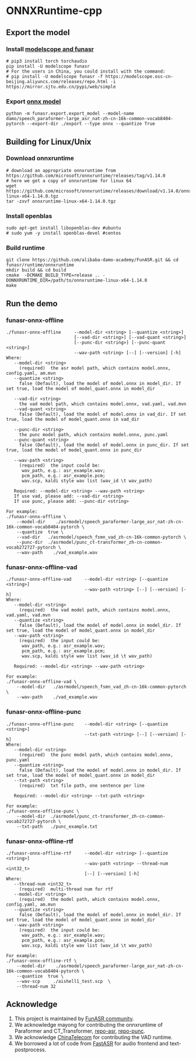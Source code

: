 # ONNXRuntime-cpp

## Export the model
### Install [modelscope and funasr](https://github.com/alibaba-damo-academy/FunASR#installation)

```shell
# pip3 install torch torchaudio
pip install -U modelscope funasr
# For the users in China, you could install with the command:
# pip install -U modelscope funasr -f https://modelscope.oss-cn-beijing.aliyuncs.com/releases/repo.html -i https://mirror.sjtu.edu.cn/pypi/web/simple
```

### Export [onnx model](https://github.com/alibaba-damo-academy/FunASR/tree/main/funasr/export)

```shell
python -m funasr.export.export_model --model-name damo/speech_paraformer-large_asr_nat-zh-cn-16k-common-vocab8404-pytorch --export-dir ./export --type onnx --quantize True
```

## Building for Linux/Unix

### Download onnxruntime
```shell
# download an appropriate onnxruntime from https://github.com/microsoft/onnxruntime/releases/tag/v1.14.0
# here we get a copy of onnxruntime for linux 64
wget https://github.com/microsoft/onnxruntime/releases/download/v1.14.0/onnxruntime-linux-x64-1.14.0.tgz
tar -zxvf onnxruntime-linux-x64-1.14.0.tgz
```

### Install openblas
```shell
sudo apt-get install libopenblas-dev #ubuntu
# sudo yum -y install openblas-devel #centos
```

### Build runtime
```shell
git clone https://github.com/alibaba-damo-academy/FunASR.git && cd funasr/runtime/onnxruntime
mkdir build && cd build
cmake  -DCMAKE_BUILD_TYPE=release .. -DONNXRUNTIME_DIR=/path/to/onnxruntime-linux-x64-1.14.0
make
```
## Run the demo

### funasr-onnx-offline
```shell
./funasr-onnx-offline     --model-dir <string> [--quantize <string>]
                          [--vad-dir <string>] [--vad-quant <string>]
                          [--punc-dir <string>] [--punc-quant <string>]
                          --wav-path <string> [--] [--version] [-h]
Where:
   --model-dir <string>
     (required)  the asr model path, which contains model.onnx, config.yaml, am.mvn
   --quantize <string>
     false (Default), load the model of model.onnx in model_dir. If set true, load the model of model_quant.onnx in model_dir

   --vad-dir <string>
     the vad model path, which contains model.onnx, vad.yaml, vad.mvn
   --vad-quant <string>
     false (Default), load the model of model.onnx in vad_dir. If set true, load the model of model_quant.onnx in vad_dir

   --punc-dir <string>
     the punc model path, which contains model.onnx, punc.yaml
   --punc-quant <string>
     false (Default), load the model of model.onnx in punc_dir. If set true, load the model of model_quant.onnx in punc_dir

   --wav-path <string>
     (required)  the input could be: 
      wav_path, e.g.: asr_example.wav;
      pcm_path, e.g.: asr_example.pcm; 
      wav.scp, kaldi style wav list (wav_id \t wav_path)
  
   Required: --model-dir <string> --wav-path <string>
   If use vad, please add: --vad-dir <string>
   If use punc, please add: --punc-dir <string>

For example:
./funasr-onnx-offline \
    --model-dir    ./asrmodel/speech_paraformer-large_asr_nat-zh-cn-16k-common-vocab8404-pytorch \
    --quantize  true \
    --vad-dir   ./asrmodel/speech_fsmn_vad_zh-cn-16k-common-pytorch \
    --punc-dir  ./asrmodel/punc_ct-transformer_zh-cn-common-vocab272727-pytorch \
    --wav-path    ./vad_example.wav
```

### funasr-onnx-offline-vad
```shell
./funasr-onnx-offline-vad     --model-dir <string> [--quantize <string>]
                              --wav-path <string> [--] [--version] [-h]
Where:
   --model-dir <string>
     (required)  the vad model path, which contains model.onnx, vad.yaml, vad.mvn
   --quantize <string>
     false (Default), load the model of model.onnx in model_dir. If set true, load the model of model_quant.onnx in model_dir
   --wav-path <string>
     (required)  the input could be: 
      wav_path, e.g.: asr_example.wav;
      pcm_path, e.g.: asr_example.pcm; 
      wav.scp, kaldi style wav list (wav_id \t wav_path)

   Required: --model-dir <string> --wav-path <string>

For example:
./funasr-onnx-offline-vad \
    --model-dir   ./asrmodel/speech_fsmn_vad_zh-cn-16k-common-pytorch \
    --wav-path    ./vad_example.wav
```

### funasr-onnx-offline-punc
```shell
./funasr-onnx-offline-punc    --model-dir <string> [--quantize <string>]
                              --txt-path <string> [--] [--version] [-h]
Where:
   --model-dir <string>
     (required)  the punc model path, which contains model.onnx, punc.yaml
   --quantize <string>
     false (Default), load the model of model.onnx in model_dir. If set true, load the model of model_quant.onnx in model_dir
   --txt-path <string>
     (required)  txt file path, one sentence per line

   Required: --model-dir <string> --txt-path <string>

For example:
./funasr-onnx-offline-punc \
    --model-dir  ./asrmodel/punc_ct-transformer_zh-cn-common-vocab272727-pytorch \
    --txt-path   ./punc_example.txt
```
### funasr-onnx-offline-rtf
```shell
./funasr-onnx-offline-rtf     --model-dir <string> [--quantize <string>]
                              --wav-path <string> --thread-num <int32_t>
                              [--] [--version] [-h]
Where:
   --thread-num <int32_t>
     (required)  multi-thread num for rtf
   --model-dir <string>
     (required)  the model path, which contains model.onnx, config.yaml, am.mvn
   --quantize <string>
     false (Default), load the model of model.onnx in model_dir. If set true, load the model of model_quant.onnx in model_dir
   --wav-path <string>
     (required)  the input could be: 
      wav_path, e.g.: asr_example.wav;
      pcm_path, e.g.: asr_example.pcm; 
      wav.scp, kaldi style wav list (wav_id \t wav_path)

For example:
./funasr-onnx-offline-rtf \
    --model-dir    ./asrmodel/speech_paraformer-large_asr_nat-zh-cn-16k-common-vocab8404-pytorch \
    --quantize  true \
    --wav-scp     ./aishell1_test.scp  \
    --thread-num 32
```

## Acknowledge
1. This project is maintained by [FunASR community](https://github.com/alibaba-damo-academy/FunASR).
2. We acknowledge mayong for contributing the onnxruntime of Paraformer and CT_Transformer, [repo-asr](https://github.com/RapidAI/RapidASR/tree/main/cpp_onnx), [repo-punc](https://github.com/RapidAI/RapidPunc).
3. We acknowledge [ChinaTelecom](https://github.com/zhuzizyf/damo-fsmn-vad-infer-httpserver) for contributing the VAD runtime.
4. We borrowed a lot of code from [FastASR](https://github.com/chenkui164/FastASR) for audio frontend and text-postprocess.
